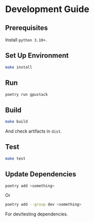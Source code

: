 # Development Guide

## Prerequisites

Install `python 3.10+`.

## Set Up Environment

```bash
make install
```

## Run

```bash
poetry run gpustack
```

## Build

```bash
make build
```

And check artifacts in `dist`.

## Test

```bash
make test
```

## Update Dependencies

```bash
poetry add <something>
```

Or

```bash
poetry add --group dev <something>
```

For dev/testing dependencies.
